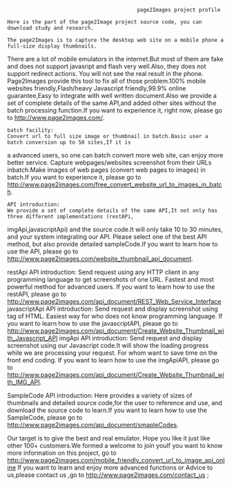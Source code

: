                                              
                                              page2Images project profile
                                              
    Here is the part of the page2Image project source code, you can download study and research.
    
    The page2Images is to capture the desktop web site on a mobile phone a full-size display thumbnails.
There are a lot of mobile emulators in the internet.But most of them are fake and does not support javasript 
and flash very well.Also, they does not support redirect actions. You will not see the real result in the phone. 
Page2Images provide this tool to fix all of those problem.100% mobile websites friendly,Flash/heavy Javascript 
friendly,99.9% online guarantee,Easy to integrate with well written document.Also we provide a set of complete 
details of the same API,and added other sites without the batch processing function.If you want to experience it, 
right now, please go to http://www.page2images.com/.


    batch facility:
    Convert url to full size image or thumbnail in batch.Basic user a batch conversion up to 50 sites,If it is 
a advanced users, so one can batch convert more web site, can enjoy more better service. Capture webpages/websites 
screenshot from their URLs inbatch.Make images of web pages (convert web pages to images) in batch.If you want 
to experience it, please go to http://www.page2images.com/free_convert_website_url_to_images_in_batch.


    API introduction:
    We provide a set of complete details of the same API,It not only has three different implementations (restAPi,
imgApi,javascriptApi) and the source code.It will only take 10 to 30 minutes, and your system integrating our API.
Please select one of the best API method, but also provide detailed sampleCode.If you want to learn how to use the 
API, please go to  http://www.page2images.com/website_thumbnail_api_document.

   restApi API introduction:
   Send request using any HTTP client in any programming language to get screenshots of one URL. Fastest and most 
powerful method for advanced users. If you want to learn how to use the restAPI, please go to http://www.page2images.com/api_document/REST_Web_Service_Interface
   javascriptApi API introduction:
   Send request and display screenshot using <IMG> tag of HTML. Easiest way for who does not know programming language.
If you want to learn how to use the javascriptAPI, please go to http://www.page2images.com/api_document/Create_Website_Thumbnail_with_Javascript_API
   imgApi API introduction:
   Send request and display screenshot using our Javascript code.It will show the loading progress while we are
processing your request. For whom want to save time on the front end coding. If you want to learn how to use the 
imgApiAPI, please go to http://www.page2images.com/api_document/Create_Website_Thumbnail_with_IMG_API.


   SampleCode API introduction:
   Here provides a variety of sizes of thumbnails and detailed source code,for the user to reference and use, and 
download the source code to learn.If you want to learn how to use the SampleCode, please go to http://www.page2images.com/api_document/smapleCodes.


   Our target is to give the best and real emulator. Hope you like it just like other 100+ customers.We formed a welcome to join youIf you want to know more information  on this project, go to http://www.page2images.com/mobile_friendly_convert_url_to_image_api_online
If you want to learn and enjoy more advanced functions  or Advice to us,please contact us ,go to http://www.page2images.com/contact_us ;
